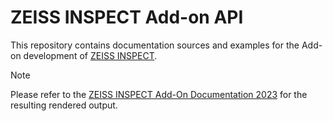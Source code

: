# ZEISS INSPECT Add-on API

This repository contains documentation sources and examples for the Add-on development of [ZEISS INSPECT](https://www.zeiss.com/metrology/products/software.html#inspectionsolutions).

> [!NOTE]
> Please refer to the [ZEISS INSPECT Add-On Documentation 2023](https://zeiss.github.io/zeiss-inspect-app-api/2023/) for the resulting rendered output.
